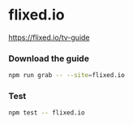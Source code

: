 # flixed.io

https://flixed.io/tv-guide

### Download the guide

```sh
npm run grab -- --site=flixed.io
```

### Test

```sh
npm test -- flixed.io
```
